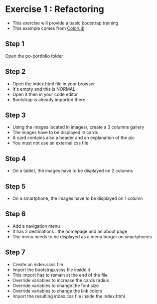 # Exercise 1 : Refactoring

- This exercise will provide a basic bootstrap training.
- This example comes from [ColorLib](https://colorlib.com)

## Step 1

Open the po-portfolio folder

## Step 2

- Open the index.html file in your browser
- It's empty and this is NORMAL
- Open it then in your code editor
- Bootstrap is already imported there

## Step 3

- Using the images located in images/, create a 3 columns gallery
- The images have to be displayed in cards
- A card contains also a header and an explanation of the pic
- You must not use an external css file

## Step 4

- On a tablet, the images have to be displayed on 2 columns

## Step 5

- On a smartphone, the images have to be displayed on 1 column

## Step 6

- Add a navigation menu
- It has 2 destinations : the homepage and an about page
- The menu needs to be displayed as a menu burger on smartphones

## Step 7

- Create an index.scss file
- Import the bootstrap.scss file inside it
- This import has to remain at the end of the file
- Override variables to increase the cards radius
- Override variables to change the font size
- Override variables to change the link colors
- Import the resulting index.css file inside the index.html
